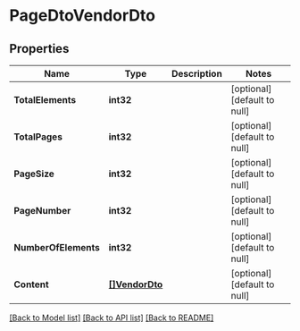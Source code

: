 # PageDtoVendorDto

## Properties
Name | Type | Description | Notes
------------ | ------------- | ------------- | -------------
**TotalElements** | **int32** |  | [optional] [default to null]
**TotalPages** | **int32** |  | [optional] [default to null]
**PageSize** | **int32** |  | [optional] [default to null]
**PageNumber** | **int32** |  | [optional] [default to null]
**NumberOfElements** | **int32** |  | [optional] [default to null]
**Content** | [**[]VendorDto**](VendorDto.md) |  | [optional] [default to null]

[[Back to Model list]](../README.md#documentation-for-models) [[Back to API list]](../README.md#documentation-for-api-endpoints) [[Back to README]](../README.md)


